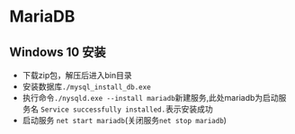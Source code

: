 # MariaDB

## Windows 10 安装

- 下载zip包，解压后进入bin目录
- 安装数据库`./mysql_install_db.exe`
- 执行命令`./nysqld.exe --install mariadb`新建服务,此处mariadb为启动服务名
`Service successfully installed.`表示安装成功
- 启动服务 `net start mariadb`(关闭服务`net stop mariadb`)
